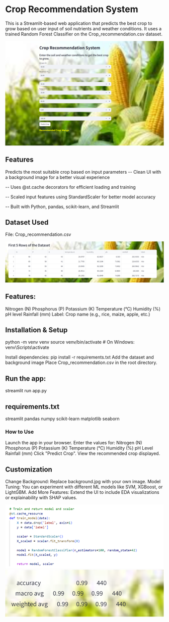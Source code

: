 # Crop Recommendation System
This is a Streamlit-based web application that predicts the best crop to grow based on user input of soil nutrients and weather conditions. It uses a trained Random Forest Classifier on the Crop_recommendation.csv dataset.

![alt text](pic.png)

## Features
Predicts the most suitable crop based on input parameters
 -- Clean UI with a background image for a better visual experience

 -- Uses @st.cache decorators for efficient loading and training

 -- Scaled input features using StandardScaler for better model accuracy

 -- Built with Python, pandas, scikit-learn, and Streamlit

## Dataset Used
File: Crop_recommendation.csv

![alt text](pic1.png)

## Features:

Nitrogen (N)
Phosphorus (P)
Potassium (K)
Temperature (°C)
Humidity (%)
pH level
Rainfall (mm)
Label: Crop name (e.g., rice, maize, apple, etc.)

## Installation & Setup
python -m venv venv
source venv/bin/activate  # On Windows: venv\Scripts\activate

Install dependencies:
pip install -r requirements.txt
Add the dataset and background image
Place Crop_recommendation.csv in the root directory.

## Run the app:
streamlit run app.py

## requirements.txt
streamlit
pandas
numpy
scikit-learn
matplotlib
seaborn

### How to Use
Launch the app in your browser.
Enter the values for:
Nitrogen (N)
Phosphorus (P)
Potassium (K)
Temperature (°C)
Humidity (%)
pH Level
Rainfall (mm)
Click "Predict Crop".
View the recommended crop displayed.

## Customization
Change Background: Replace background.jpg with your own image.
Model Tuning: You can experiment with different ML models like SVM, XGBoost, or LightGBM.
Add More Features: Extend the UI to include EDA visualizations or explainability with SHAP values.

![alt text](code.png)
![alt text](model_accuracy.png)